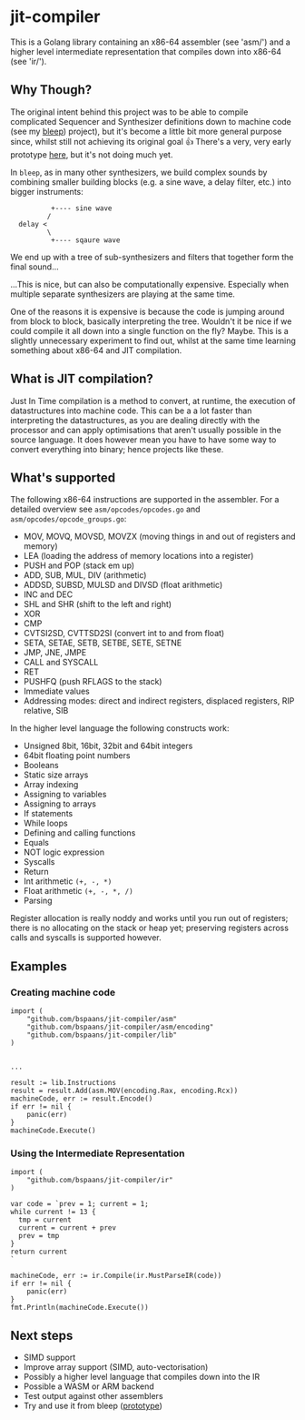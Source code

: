 # jit-compiler

This is a Golang library containing an x86-64 assembler (see 'asm/') and a
higher level intermediate representation that compiles down into x86-64 (see
'ir/').

## Why Though?

The original intent behind this project was to be able to compile complicated
Sequencer and Synthesizer definitions down to machine code (see my [bleep](https://github.com/bspaans/bleep))
project), but it's become a little bit more general purpose since, whilst still 
not achieving its original goal 👍 There's a very, very early prototype [here](https://github.com/bspaans/bleep-jit), 
but it's not doing much yet.


In `bleep`, as in many other synthesizers, we build complex sounds by combining
smaller building blocks (e.g. a sine wave, a delay filter, etc.) into bigger
instruments:

```
          +---- sine wave
         /
  delay <
         \
          +---- sqaure wave

```

We end up with a tree of sub-synthesizers and filters that together form the
final sound...

...This is nice, but can also be computationally expensive. Especially when 
multiple separate synthesizers are playing at the same time.

One of the reasons it is expensive is because the code is jumping around from
block to block, basically interpreting the tree. Wouldn't it be nice if we
could compile it all down into a single function on the fly? Maybe. This is a
slightly unnecessary experiment to find out, whilst at the same time learning
something about x86-64 and JIT compilation.

## What is JIT compilation?

Just In Time compilation is a method to convert, at runtime,  the execution of
datastructures into machine code. This can be a a lot faster than interpreting
the datastructures, as you are dealing directly with the processor and can
apply optimisations that aren't usually possible in the source language. It
does however mean you have to have some way to convert everything into binary;
hence projects like these.

## What's supported

The following x86-64 instructions are supported in the assembler. For a detailed 
overview see `asm/opcodes/opcodes.go` and `asm/opcodes/opcode_groups.go`:

* MOV, MOVQ, MOVSD, MOVZX (moving things in and out of registers and memory)
* LEA (loading the address of memory locations into a register)
* PUSH and POP (stack em up)
* ADD, SUB, MUL, DIV (arithmetic)
* ADDSD, SUBSD, MULSD and DIVSD (float arithmetic)
* INC and DEC
* SHL and SHR (shift to the left and right)
* XOR
* CMP
* CVTSI2SD, CVTTSD2SI (convert int to and from float)
* SETA, SETAE, SETB, SETBE, SETE, SETNE
* JMP, JNE, JMPE
* CALL and SYSCALL
* RET 
* PUSHFQ (push RFLAGS to the stack)
* Immediate values
* Addressing modes: direct and indirect registers, displaced registers, RIP relative, SIB

In the higher level language the following constructs work:

* Unsigned 8bit, 16bit, 32bit and 64bit integers
* 64bit floating point numbers
* Booleans
* Static size arrays
* Array indexing
* Assigning to variables
* Assigning to arrays
* If statements
* While loops
* Defining and calling functions
* Equals
* NOT logic expression
* Syscalls
* Return
* Int arithmetic `(+, -, *)`
* Float arithmetic `(+, -, *, /)`
* Parsing

Register allocation is really noddy and works until you run out of registers;
there is no allocating on the stack or heap yet; preserving registers across
calls and syscalls is supported however.

## Examples

### Creating machine code 

```golang
import (
    "github.com/bspaans/jit-compiler/asm"
    "github.com/bspaans/jit-compiler/asm/encoding"
    "github.com/bspaans/jit-compiler/lib"
)


...

result := lib.Instructions
result = result.Add(asm.MOV(encoding.Rax, encoding.Rcx))
machineCode, err := result.Encode()
if err != nil {
    panic(err)
}
machineCode.Execute()

```

### Using the Intermediate Representation

```golang
import (
    "github.com/bspaans/jit-compiler/ir"
)

var code = `prev = 1; current = 1;
while current != 13 {
  tmp = current
  current = current + prev
  prev = tmp
}
return current
`

machineCode, err := ir.Compile(ir.MustParseIR(code))
if err != nil {
    panic(err)
}
fmt.Println(machineCode.Execute())
```

## Next steps

* SIMD support 
* Improve array support (SIMD, auto-vectorisation)
* Possibly a higher level language that compiles down into the IR
* Possible a WASM or ARM backend
* Test output against other assemblers
* Try and use it from bleep ([prototype](https://github.com/bspaans/bleep-jit))
